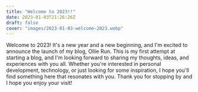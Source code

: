 ```yaml
---
title: "Welcome to 2023!!"
date: 2023-01-03T21:26:26Z
draft: false
cover: "images/2023-01-03-welcome-2023.webp"
---
```


Welcome to 2023! It's a new year and a new beginning, and I'm excited to announce the launch of my blog, Ollie Run. This is my first attempt at starting a blog, and I'm looking forward to sharing my thoughts, ideas, and experiences with you all. Whether you're interested in personal development, technology, or just looking for some inspiration, I hope you'll find something here that resonates with you. Thank you for stopping by and I hope you enjoy your visit!
